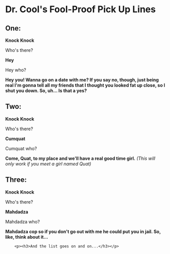 <!DOCTYPE html>
<html>
	<head>
		<h1>Dr. Cool's Fool-Proof Pick Up Lines</h1>
	</head>
	<body>
		<h2>One:</h2>
		<p><b>Knock Knock</b></p>
		<p>Who's there?</p>
		<p><b>Hey</b></p>
		<p>Hey who?</p>
		<p><b>Hey you! Wanna go on a date with me? If you say no, though, just being real I'm gonna tell all my friends that I thought you looked fat up close, so I shut you down. So, uh... Is that a yes?</b></p>
		<h2>Two:</h2>
		<p><b>Knock Knock</b></p>
		<p>Who's there?</p>
		<p><b>Cumquat</b></p>
		<p>Cumquat who?</p>
		<p><b>Come, Quat, to my place and we'll have a real good time girl.</b> <i>(This will only work if you meet a girl named Quat)</i></p>
		<h2>Three:</h2>
		<p><b>Knock Knock</b></p>
		<p>Who's there?</p>
		<p><b>Mahdadza</b></p>
		<p>Mahdadza who?</p>
		<p><b>Mahdadza cop so if you don't go out with me he could put you in jail. So, like, think about it...</b></p>
		
		<p><h3>And the list goes on and on...</h3></p>
